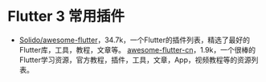 # Flutter 3 常用插件

* [Solido/awesome-flutter](https://github.com/Solido/awesome-flutter)，34.7k，一个Flutter的插件列表，精选了最好的Flutter库，工具，教程，文章等。
  [awesome-flutter-cn](https://github.com/crazycodeboy/awesome-flutter-cn)，1.9k，一个很棒的Flutter学习资源，官方教程，插件，工具，文章，App，视频教程等的资源列表。


